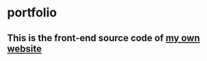 # portfolio
<h2>This is the front-end source code of <a target="_blank" href = "https://bagaliyev.com/">my own website</a></h2>

